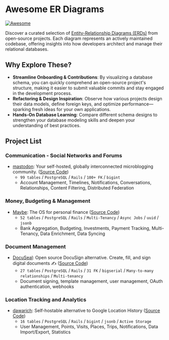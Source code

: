 <!-- This README.md file is auto-generated. Please refer to `CONTRIBUTING.md` for update instructions. -->

# Awesome ER Diagrams

[![Awesome](_static/awesome.png)](https://github.com/sindresorhus/awesome)

Discover a curated selection of [Entity-Relationship Diagrams (ERDs)](https://liambx.com/glossary/erd) from open-source projects. Each diagram represents an actively maintained codebase, offering insights into how developers architect and manage their relational databases.

## Why Explore These?

- **Streamline Onboarding & Contributions**: By visualizing a database schema, you can quickly comprehend an open-source project's structure, making it easier to submit valuable commits and stay engaged in the development process.
- **Refactoring & Design Inspiration**: Observe how various projects design their data models, define foreign keys, and optimize performance—sparking fresh ideas for your own applications.
- **Hands-On Database Learning**: Compare different schema designs to strengthen your database modeling skills and deepen your understanding of best practices.

## Project List


### Communication - Social Networks and Forums

- [mastodon](https://liambx.com/erd/p/github.com/mastodon/mastodon/blob/main/db/schema.rb?showMode=ALL_FIELDS): Your self-hosted, globally interconnected microblogging community. ([Source Code](https://github.com/mastodon/mastodon))
  - `99 tables` / `PostgreSQL` / `Rails` / `100+ FK` / `bigint` 
  - Account Management, Timelines, Notifications, Conversations, Relationships, Content Filtering, Distributed Federation


### Money, Budgeting & Management

- [Maybe](https://liambx.com/erd/p/github.com/maybe-finance/maybe/blob/main/db/schema.rb): The OS for personal finance ([Source Code](https://github.com/maybe-finance/maybe))
  - `52 tables` / `PostgreSQL` / `Rails` / `Multi-Tenancy` / `Async Jobs` / `uuid` / `jsonb` 
  - Bank Aggregation, Budgeting, Investments, Payment Tracking, Multi-Tenancy, Data Enrichment, Data Syncing


### Document Management

- [DocuSeal](https://liambx.com/erd/p/github.com/docusealco/docuseal/blob/master/db/schema.rb): Open source DocuSign alternative. Create, fill, and sign digital documents ✍️ ([Source Code](https://github.com/docusealco/docuseal))
  - `27 tables` / `PostgreSQL` / `Rails` / `31 FK` / `bigserial` / `Many-to-many relationships` / `Multi-tenancy` 
  - Document signing, template management, user management, OAuth authentication, webhooks


### Location Tracking and Analytics

- [dawarich](https://liambx.com/erd/p/github.com/Freika/dawarich/blob/master/db/schema.rb): Self-hostable alternative to Google Location History ([Source Code](https://github.com/Freika/dawarich))
  - `16 tables` / `PostgreSQL` / `Rails` / `bigint` / `jsonb` / `Active Storage` 
  - User Management, Points, Visits, Places, Trips, Notifications, Data Import/Export, Statistics

